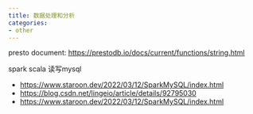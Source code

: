 ```yaml
---
title: 数据处理和分析
categories:
- other
---
```



presto document:
https://prestodb.io/docs/current/functions/string.html


spark scala 读写mysql
- https://www.staroon.dev/2022/03/12/SparkMySQL/index.html
- https://blog.csdn.net/lingeio/article/details/92795030
- https://www.staroon.dev/2022/03/12/SparkMySQL/index.html





